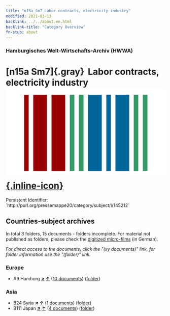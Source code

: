 ```yaml
---
title: "n15a Sm7 Labor contracts, electricity industry"
modified: 2021-03-13
backlink: ../../about.en.html
backlink-title: "Category Overview"
fn-stub: about
---
```


### Hamburgisches Welt-Wirtschafts-Archiv (HWWA)

# [n15a Sm7]{.gray}&#8201; Labor contracts, electricity industry &#160; [![Wikidata](/images/Wikidata-logo.svg "Wikidata"){.inline-icon}](http://www.wikidata.org/entity/Q104710804)

<div class="hint">Persistent Identifier: `http://purl.org/pressemappe20/category/subject/i/145212`</div>







## Countries-subject archives





In total 3 folders, 15 documents - folders incomplete.
For material not published as folders, please check the [digitized micro-films](/film/h1_sh.de.html) (in German).

_For direct access to the documents, click the "(xy documents)" link, for folder information use the "(folder)" link._



### Europe

- A9 Hamburg [**&nearr;**](../../../geo/i/140905/about.en.html "Hamburg (all folders)") [**&uarr;**](../../../geo/about.en.html#A9 "Country category system") (<a href="https://pm20.zbw.eu/iiifview/folder/sh/140905,145212" title="about: Hamburg : Labor contracts, electricity industry" target="_blank">10 documents</a>) ([folder](../../../../folder/sh/1409xx/140905/1452xx/145212/about.en.html))

### Asia

- B24 Syria [**&nearr;**](../../../geo/i/141114/about.en.html "Syria (all folders)") [**&uarr;**](../../../geo/about.en.html#B24 "Country category system") (<a href="https://pm20.zbw.eu/iiifview/folder/sh/141114,145212" title="about: Syria : Labor contracts, electricity industry" target="_blank">1 documents</a>) ([folder](../../../../folder/sh/1411xx/141114/1452xx/145212/about.en.html))
- B111 Japan [**&nearr;**](../../../geo/i/141272/about.en.html "Japan (all folders)") [**&uarr;**](../../../geo/about.en.html#B111 "Country category system") (<a href="https://pm20.zbw.eu/iiifview/folder/sh/141272,145212" title="about: Japan : Labor contracts, electricity industry" target="_blank">4 documents</a>) ([folder](../../../../folder/sh/1412xx/141272/1452xx/145212/about.en.html))








